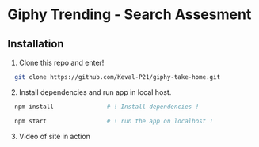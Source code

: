 # Giphy Trending - Search Assesment

## Installation

1. Clone this repo and enter!

```bash
  git clone https://github.com/Keval-P21/giphy-take-home.git
```

2. Install dependencies and run app in local host.

```bash
  npm install               # ! Install dependencies !
```

```bash
  npm start                 # ! run the app on localhost !
```

3. Video of site in action
